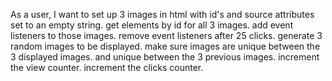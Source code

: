As a user, I want to set up 3 images in html with id's and source attributes set to an empty string.
get elements by id for all 3 images.
add event listeners to those images.
remove event listeners after 25 clicks.
generate 3 random images to be displayed.
make sure images are unique between the 3 displayed images.
and unique between the 3 previous images.
increment the view counter.
increment the clicks counter.